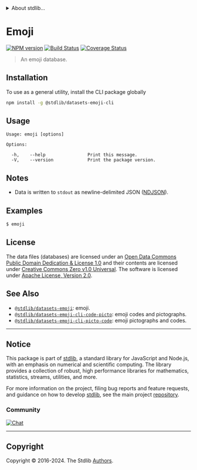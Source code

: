 <!--

@license Apache-2.0

Copyright (c) 2019 The Stdlib Authors.

Licensed under the Apache License, Version 2.0 (the "License");
you may not use this file except in compliance with the License.
You may obtain a copy of the License at

   http://www.apache.org/licenses/LICENSE-2.0

Unless required by applicable law or agreed to in writing, software
distributed under the License is distributed on an "AS IS" BASIS,
WITHOUT WARRANTIES OR CONDITIONS OF ANY KIND, either express or implied.
See the License for the specific language governing permissions and
limitations under the License.

-->


<details>
  <summary>
    About stdlib...
  </summary>
  <p>We believe in a future in which the web is a preferred environment for numerical computation. To help realize this future, we've built stdlib. stdlib is a standard library, with an emphasis on numerical and scientific computation, written in JavaScript (and C) for execution in browsers and in Node.js.</p>
  <p>The library is fully decomposable, being architected in such a way that you can swap out and mix and match APIs and functionality to cater to your exact preferences and use cases.</p>
  <p>When you use stdlib, you can be absolutely certain that you are using the most thorough, rigorous, well-written, studied, documented, tested, measured, and high-quality code out there.</p>
  <p>To join us in bringing numerical computing to the web, get started by checking us out on <a href="https://github.com/stdlib-js/stdlib">GitHub</a>, and please consider <a href="https://opencollective.com/stdlib">financially supporting stdlib</a>. We greatly appreciate your continued support!</p>
</details>

# Emoji

[![NPM version][npm-image]][npm-url] [![Build Status][test-image]][test-url] [![Coverage Status][coverage-image]][coverage-url] <!-- [![dependencies][dependencies-image]][dependencies-url] -->

> An emoji database.









<section class="cli">



<section class="installation">

## Installation

To use as a general utility, install the CLI package globally

```bash
npm install -g @stdlib/datasets-emoji-cli
```

</section>

<!-- CLI usage documentation. -->

<section class="usage">

## Usage

```text
Usage: emoji [options]

Options:

  -h,    --help                Print this message.
  -V,    --version             Print the package version.
```

</section>

<!-- /.usage -->

<section class="notes">

## Notes

-   Data is written to `stdout` as newline-delimited JSON ([NDJSON][ndjson]).

<section class="examples">

## Examples

```bash
$ emoji
```

</section>

<!-- /.examples -->

</section>

<!-- /.cli -->

<!-- <license> -->

## License

The data files (databases) are licensed under an [Open Data Commons Public Domain Dedication & License 1.0][pddl-1.0] and their contents are licensed under [Creative Commons Zero v1.0 Universal][cc0]. The software is licensed under [Apache License, Version 2.0][apache-license].

<!-- </license> -->

<!-- Section for related `stdlib` packages. Do not manually edit this section, as it is automatically populated. -->

<section class="related">

## See Also

-   <span class="package-name">[`@stdlib/datasets-emoji`][@stdlib/datasets-emoji]</span><span class="delimiter">: </span><span class="description">emoji.</span>
-   <span class="package-name">[`@stdlib/datasets-emoji-cli-code-picto`][@stdlib/datasets/emoji-code-picto]</span><span class="delimiter">: </span><span class="description">emoji codes and pictographs.</span>
-   <span class="package-name">[`@stdlib/datasets-emoji-cli-picto-code`][@stdlib/datasets/emoji-picto-code]</span><span class="delimiter">: </span><span class="description">emoji pictographs and codes.</span>

</section>

<!-- /.related -->

<!-- Section for all links. Make sure to keep an empty line after the `section` element and another before the `/section` close. -->


<section class="main-repo" >

* * *

## Notice

This package is part of [stdlib][stdlib], a standard library for JavaScript and Node.js, with an emphasis on numerical and scientific computing. The library provides a collection of robust, high performance libraries for mathematics, statistics, streams, utilities, and more.

For more information on the project, filing bug reports and feature requests, and guidance on how to develop [stdlib][stdlib], see the main project [repository][stdlib].

### Community

[![Chat][chat-image]][chat-url]

---

## Copyright

Copyright &copy; 2016-2024. The Stdlib [Authors][stdlib-authors].

</section>

<!-- /.stdlib -->

<!-- Section for all links. Make sure to keep an empty line after the `section` element and another before the `/section` close. -->

<section class="links">

[npm-image]: http://img.shields.io/npm/v/@stdlib/datasets-emoji-cli.svg
[npm-url]: https://npmjs.org/package/@stdlib/datasets-emoji-cli

[test-image]: https://github.com/stdlib-js/datasets-emoji/actions/workflows/test.yml/badge.svg?branch=v0.2.0
[test-url]: https://github.com/stdlib-js/datasets-emoji/actions/workflows/test.yml?query=branch:v0.2.0

[coverage-image]: https://img.shields.io/codecov/c/github/stdlib-js/datasets-emoji/main.svg
[coverage-url]: https://codecov.io/github/stdlib-js/datasets-emoji?branch=main

<!--

[dependencies-image]: https://img.shields.io/david/stdlib-js/datasets-emoji.svg
[dependencies-url]: https://david-dm.org/stdlib-js/datasets-emoji/main

-->

[chat-image]: https://img.shields.io/gitter/room/stdlib-js/stdlib.svg
[chat-url]: https://app.gitter.im/#/room/#stdlib-js_stdlib:gitter.im

[stdlib]: https://github.com/stdlib-js/stdlib

[stdlib-authors]: https://github.com/stdlib-js/stdlib/graphs/contributors

[cli-section]: https://github.com/stdlib-js/datasets-emoji#cli
[cli-url]: https://github.com/stdlib-js/datasets-emoji/tree/cli
[@stdlib/datasets-emoji]: https://github.com/stdlib-js/datasets-emoji/tree/main

[umd]: https://github.com/umdjs/umd
[es-module]: https://developer.mozilla.org/en-US/docs/Web/JavaScript/Guide/Modules

[deno-url]: https://github.com/stdlib-js/datasets-emoji/tree/deno
[deno-readme]: https://github.com/stdlib-js/datasets-emoji/blob/deno/README.md
[umd-url]: https://github.com/stdlib-js/datasets-emoji/tree/umd
[umd-readme]: https://github.com/stdlib-js/datasets-emoji/blob/umd/README.md
[esm-url]: https://github.com/stdlib-js/datasets-emoji/tree/esm
[esm-readme]: https://github.com/stdlib-js/datasets-emoji/blob/esm/README.md
[branches-url]: https://github.com/stdlib-js/datasets-emoji/blob/main/branches.md

[pddl-1.0]: http://opendatacommons.org/licenses/pddl/1.0/

[cc0]: https://creativecommons.org/publicdomain/zero/1.0

[apache-license]: https://www.apache.org/licenses/LICENSE-2.0

[ndjson]: http://specs.frictionlessdata.io/ndjson/

<!-- <related-links> -->

[@stdlib/datasets/emoji-code-picto]: https://github.com/stdlib-js/datasets-emoji-code-picto

[@stdlib/datasets/emoji-picto-code]: https://github.com/stdlib-js/datasets-emoji-picto-code

<!-- </related-links> -->

</section>

<!-- /.links -->

